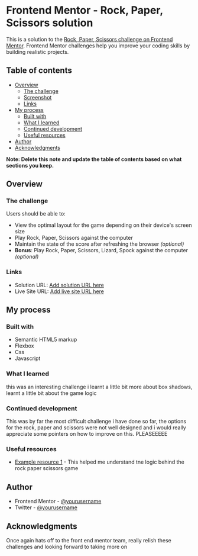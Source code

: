 # Frontend Mentor - Rock, Paper, Scissors solution

This is a solution to the [Rock, Paper, Scissors challenge on Frontend Mentor](https://www.frontendmentor.io/challenges/rock-paper-scissors-game-pTgwgvgH). Frontend Mentor challenges help you improve your coding skills by building realistic projects.

## Table of contents

- [Overview](#overview)
  - [The challenge](#the-challenge)
  - [Screenshot](#screenshot)
  - [Links](#links)
- [My process](#my-process)
  - [Built with](#built-with)
  - [What I learned](#what-i-learned)
  - [Continued development](#continued-development)
  - [Useful resources](#useful-resources)
- [Author](#author)
- [Acknowledgments](#acknowledgments)

**Note: Delete this note and update the table of contents based on what sections you keep.**

## Overview

### The challenge

Users should be able to:

- View the optimal layout for the game depending on their device's screen size
- Play Rock, Paper, Scissors against the computer
- Maintain the state of the score after refreshing the browser _(optional)_
- **Bonus**: Play Rock, Paper, Scissors, Lizard, Spock against the computer _(optional)_

### Links

- Solution URL: [Add solution URL here](https://github.com/FubarTechA/rockpaperscissors.git)
- Live Site URL: [Add live site URL here](https://your-live-site-url.com)

## My process

### Built with

- Semantic HTML5 markup
- Flexbox
- Css
- Javascript

### What I learned

this was an interesting challenge i learnt a little bit more about box shadows, learnt a little bit about the game logic

### Continued development

This was by far the most difficult challenge i have done so far, the options for the rock, paper and scissors were not well designed and i would really appreciate some pointers on how to improve on this. PLEASEEEEE

### Useful resources

- [Example resource 1](https://www.youtube.com/watch?v=qWPtKtYEsN4) - This helped me understand tne logic behind the rock paper scissors game

## Author

- Frontend Mentor - [@yourusername](https://www.frontendmentor.io/profile/FubarTechA)
- Twitter - [@yourusername](https://www.twitter.com/@fubar4kt)

## Acknowledgments

Once again hats off to the front end mentor team, really relish these challenges and looking forward to taking more on
